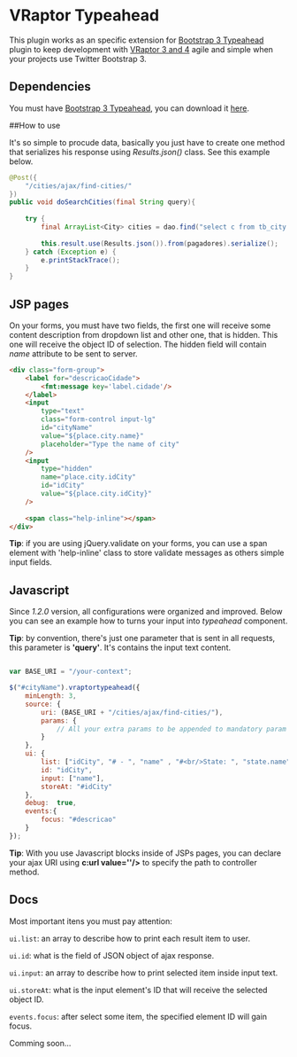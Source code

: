 
# VRaptor Typeahead

This plugin works as an specific extension for [Bootstrap 3 Typeahead](https://github.com/bassjobsen/Bootstrap-3-Typeahead) plugin to keep development with [VRaptor 3 and 4](http://www.vraptor.org) 
agile and simple when your projects use Twitter Bootstrap 3.

## Dependencies

You must have [Bootstrap 3 Typeahead](https://github.com/bassjobsen/Bootstrap-3-Typeahead), you can download it [here](https://github.com/bassjobsen/Bootstrap-3-Typeahead).

##How to use

It's so simple to procude data, basically you just have to create one method that serializes his response using *Results.json()* class. See this example below. 

```java
@Post({
	"/cities/ajax/find-cities/"
})
public void doSearchCities(final String query){
	
	try {
		final ArrayList<City> cities = dao.find("select c from tb_city c order by c.name");
		
		this.result.use(Results.json()).from(pagadores).serialize();
	} catch (Exception e) {
		e.printStackTrace();
	}
}
```

## JSP pages

On your forms, you must have two fields, the first one will receive some content description from dropdown list and other one, that is hidden. This one will receive the object ID of selection. The
hidden field will contain *name* attribute to be sent to server.

```html
<div class="form-group">
	<label for="descricaoCidade">
		<fmt:message key='label.cidade'/>
	</label>
	<input 
		type="text" 
		class="form-control input-lg" 
		id="cityName" 
		value="${place.city.name}"
		placeholder="Type the name of city"
	/>
	<input 
		type="hidden" 
		name="place.city.idCity"
		id="idCity" 
		value="${place.city.idCity}"
	/>
	
	<span class="help-inline"></span>
</div>
```

**Tip**: if you are using jQuery.validate on your forms, you can use a span element with 'help-inline' class to store validate messages as others simple input fields. 

## Javascript

Since *1.2.0* version, all configurations were organized and improved. Below you can see an example how to turns your input into *typeahead* component.

**Tip**: by convention, there's just one parameter that is sent in all requests, this parameter is **'query'**. It's contains the input text content.

```javascript

var BASE_URI = "/your-context";

$("#cityName").vraptortypeahead({
    minLength: 3,
    source: {
    	uri: (BASE_URI + "/cities/ajax/find-cities/"),
    	params: {
    		// All your extra params to be appended to mandatory param named as 'query'.
    	}
    },
    ui: {
        list: ["idCity", "# - ", "name" , "#<br/>State: ", "state.name"],
        id: "idCity",
        input: ["name"],
        storeAt: "#idCity"
    },
    debug:  true,
    events:{
    	focus: "#descricao"
    }
});
```
**Tip**: With you use Javascript blocks inside of JSPs pages, you can declare your ajax URI using **c:url value=''/>** to specify the path to controller method.

## Docs

Most important itens you must pay attention:

``ui.list``: an array to describe how to print each result item to user.

``ui.id``: what is the field of JSON object of ajax response.

``ui.input``: an array to describe how to print selected item inside input text.

``ui.storeAt``: what is the input element's ID that will receive the selected object ID.

``events.focus``: after select some item, the specified element ID will gain focus.

Comming soon...
